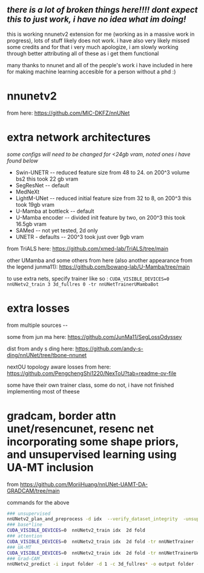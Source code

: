 ## _there is a lot of broken things here!!!! dont expect this to just work, i have no idea what im doing!_ 

this is working nnunetv2 extension for me (working as in a massive work in progress), lots of stuff likely does not work. i have also very likely missed some credits and for that i very much apologize, i am slowly working through better attributing all of these as i get them functional

many thanks to nnunet and all of the people's work i have included in here for making machine learning accesible for a person without a phd :)
# nnunetv2
from here: https://github.com/MIC-DKFZ/nnUNet

# extra network architectures
_some configs will need to be changed for <24gb vram, noted ones i have found below_

- Swin-UNETR -- reduced feature size from 48 to 24. on 200^3 volume bs2 this took 22 gb vram
- SegResNet -- default 
- MedNeXt 
- LightM-UNet -- reduced initial feature size from 32 to 8, on 200^3 this took 19gb vram
- U-Mamba at bottleck -- default
- U-Mamba encoder -- divided init feature by two, on 200^3 this took 16.5gb vram
- SAMed -- not yet tested, 2d only
- UNETR - defaults -- 200^3 took just over 9gb vram

from TriALS here: https://github.com/xmed-lab/TriALS/tree/main

other UMamba and some others from here (also another appearance from the legend junma11): https://github.com/bowang-lab/U-Mamba/tree/main

to use extra nets, specify trainer like so : 
```CUDA_VISIBLE_DEVICES=0 nnUNetv2_train 3 3d_fullres 0 -tr nnUNetTrainerUMambaBot```
# extra losses
from multiple sources -- 

some from jun ma here: https://github.com/JunMa11/SegLossOdyssey

dist from andy s ding here: https://github.com/andy-s-ding/nnUNet/tree/tbone-nnunet

nextOU topology aware losses from here: https://github.com/PengchengShi1220/NexToU?tab=readme-ov-file

some have their own trainer class, some do not, i have not finished implementing most of theese 
# gradcam, border attn unet/resencunet, resenc net incorporating some shape priors,  and unsupervised learning using UA-MT inclusion
from https://github.com/MoriiHuang/nnUNet-UAMT-DA-GRADCAM/tree/main

commands for the above
```bash 
### unsupervised
nnUNetv2_plan_and_preprocess -d idx  --verify_dataset_integrity  -unsupervised True
### base*line
CUDA_VISIBLE_DEVICES=0  nnUNetv2_train idx  2d fold
### attention
CUDA_VISIBLE_DEVICES=0  nnUNetv2_train idx  2d fold -tr nnUNetTrainer -attention True
### UA-MT
CUDA_VISIBLE_DEVICES=0  nnUNetv2_train idx  2d fold -tr nnUNetTrainerUAMT -unsupervised True
### Grad-CAM
nnUNetv2_predict -i input folder -d 1 -c 3d_fullres* -o output folder -cam True
```
